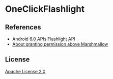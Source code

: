 # OneClickFlashlight

## References

- [Android 6.0 APIs Flashlight API](https://developer.android.com/about/versions/marshmallow/android-6.0.html#flashlight)
- [About granting permission above Marshmallow](https://stackoverflow.com/a/40231535/5507158)

## License

[Apache License 2.0](./LICENSE)
